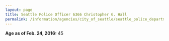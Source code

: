 ```yaml
---
layout: page
title: Seattle Police Officer 6366 Christopher G. Hall
permalink: /information/agencies/city_of_seattle/seattle_police_department/copbook/6366/
---
```


**Age as of Feb. 24, 2016:** 45
